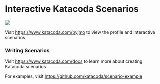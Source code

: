 # Interactive Katacoda Scenarios

[![](http://shields.katacoda.com/katacoda/byjmo/count.svg)](https://www.katacoda.com/byjmo "Get your profile on Katacoda.com")

Visit https://www.katacoda.com/byjmo to view the profile and interactive scenarios

### Writing Scenarios
Visit https://www.katacoda.com/docs to learn more about creating Katacoda scenarios

For examples, visit https://github.com/katacoda/scenario-example
